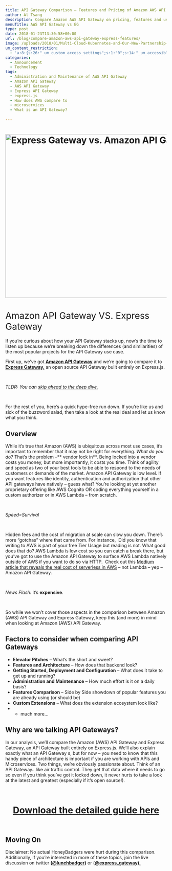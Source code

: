 ```yaml
---
title: API Gateway Comparison – Features and Pricing of Amazon AWS API Gateway and Express Gateway
author: Al Tsang
description: Compare Amazon AWS API Gateway on pricing, features and usability versus Express Gateway. Get the detailed analysis in this handy comparison guide.
menuTitle: AWS API Gateway vs EG
type: post
date: 2018-01-23T13:30:58+00:00
url: /blog/compare-amazon-aws-api-gateway-express-features/
image: /uploads/2018/01/Multi-Cloud-Kubernetes-and-Our-New-Partnership-with-Joyent-27.png
um_content_restriction:
  - 'a:8:{s:26:"_um_custom_access_settings";s:1:"0";s:14:"_um_accessible";s:1:"0";s:19:"_um_noaccess_action";s:1:"0";s:30:"_um_restrict_by_custom_message";s:1:"0";s:27:"_um_restrict_custom_message";s:0:"";s:19:"_um_access_redirect";s:1:"0";s:23:"_um_access_redirect_url";s:0:"";s:28:"_um_access_hide_from_queries";s:1:"0";}'
categories:
  - Announcement
  - Technology
tags:
  - Administration and Maintenance of AWS API Gateway
  - Amazon API Gateway
  - AWS API Gateway
  - Express API Gateway
  - express.js
  - How does AWS compare to
  - microservices
  - What is an API Gateway?

---
```

# <img class="aligncenter size-full wp-image-3202" src="/wp-content/uploads/2018/01/Multi-Cloud-Kubernetes-and-Our-New-Partnership-with-Joyent-27.png" alt="Express Gateway vs. Amazon API Gateway" width="1024" height="512" srcset="/wp-content/uploads/2018/01/Multi-Cloud-Kubernetes-and-Our-New-Partnership-with-Joyent-27.png 1024w, /wp-content/uploads/2018/01/Multi-Cloud-Kubernetes-and-Our-New-Partnership-with-Joyent-27-300x150.png 300w, /wp-content/uploads/2018/01/Multi-Cloud-Kubernetes-and-Our-New-Partnership-with-Joyent-27-768x384.png 768w, /wp-content/uploads/2018/01/Multi-Cloud-Kubernetes-and-Our-New-Partnership-with-Joyent-27-225x113.png 225w, /wp-content/uploads/2018/01/Multi-Cloud-Kubernetes-and-Our-New-Partnership-with-Joyent-27-512x256.png 512w" sizes="(max-width: 1024px) 100vw, 1024px" />

# <span style="font-weight: 400;">Amazon API Gateway VS. Express Gateway</span>

If you&#8217;re curious about how your API Gateway stacks up, now&#8217;s the time to listen up because we&#8217;re breaking down the differences (and similarities) of the most popular projects for the API Gateway use case.

First up, we&#8217;ve got **<a href="https://aws.amazon.com/api-gateway/" target="_blank" rel="noopener noreferrer">Amazon API Gateway</a>** and we&#8217;re going to compare it to[ **Express Gateway,**][1] an open source API Gateway built entirely on Express.js.

&nbsp;

_TLDR: You can [skip ahead to the deep dive.][2]_

&nbsp;

For the rest of you, here&#8217;s a quick hype-free run down. If you&#8217;re like us and sick of the buzzword salad, then take a look at the real deal and let us know what you think.

## Overview

While it&#8217;s true that Amazon (AWS) is ubiquitous across most use cases, it&#8217;s important to remember that it may not be right for everything. _What do you do?_ That&#8217;s the problem &#8211;** vendor lock in**. Being locked into a vendor costs you money, but more importantly, it costs you time. Think of agility and speed as two of your best tools to be able to respond to the needs of customers or demands of the market. Amazon API Gateway is low level. If you want features like identity, authentication and authorization that other API gateways have natively &#8211; guess what? You&#8217;re looking at yet another proprietary offering like AWS Cognito OR coding everything yourself in a custom authorizer or in AWS Lambda &#8211; from scratch.

&nbsp;

_Speed=Survival_

&nbsp;

Hidden fees and the cost of migration at scale can slow you down. There&#8217;s more &#8220;gotchas&#8221; where that came from. For instance,  Did you know that writing to AWS is part of your free Tier Usage but reading is not. What good does that do? AWS Lambda is low cost so you can catch a break there, but you&#8217;ve got to use the Amazon API Gateway to surface AWS Lambda natively outside of AWS if you want to do so via HTTP.  Check out this <a href="https://medium.com/@amiram_26122/the-hidden-costs-of-serverless-6ced7844780b" target="_blank" rel="noopener noreferrer">Medium article that reveals the real cost of serverless in AWS</a> &#8211; not Lambda &#8211; yep &#8211; Amazon API Gateway.

&nbsp;

_News Flash:_ it&#8217;s **expensive**.

&nbsp;

So while we won&#8217;t cover those aspects in the comparison between Amazon (AWS) API Gateway and Express Gateway, keep this (and more) in mind when looking at Amazon (AWS) API Gateway.

## Factors to consider when comparing API Gateways

  * **Elevator Pitches** &#8211; What&#8217;s the short and sweet?
  * **Features and Architecture** &#8211; How does that backend look?
  * **Getting Started, Deployment and Configuration** &#8211; What does it take to get up and running?
  * **Administration and Maintenance** &#8211; How much effort is it on a daily basis?
  * **Features Comparison** &#8211; Side by Side showdown of popular features you are already using (or should be)
  * **Custom Extensions** &#8211; What does the extension ecosystem look like?
  * + much more&#8230;

## Why are we talking API Gateways?

In our analysis, we&#8217;ll compare the Amazon (AWS) API Gateway and Express Gateway, an API Gateway built entirely on Express.js. We&#8217;ll also explain exactly what an API Gateway s, but for now &#8211; you need to know that this handy piece of architecture is important if you are working with APIs and Microservices. Two things, we&#8217;re obviously passionate about. Think of an API Gateway&#8230;like air traffic control. They get that data where it needs to go so even if you think you&#8217;ve got it locked down, it never hurts to take a look at the latest and greatest (especially if it&#8217;s open source!).

<div class="spaced" style="padding-top:15px; clear:both;" >
</div>

<h1 style="text-align: center;">
  <a href="/resource/pdf-guides/ "  class="btn button center cta">Download the detailed guide here</a>
</h1>

<div class="spaced" style="padding-top:15px; clear:both;" >
</div>

## Moving On

Disclaimer: No actual HoneyBadgers were hurt during this comparison. Additionally, if you&#8217;re interested in more of these topics, join the live discussion on twitter **([@lunchbadger][3])** or (**[@express_gateway).][4]**



 [1]: http://www.express-gateway.io?utm_source=Comparison_LP_AWS&utm_medium=blog&utm_campaign=2018-10-comparisons&utm_content=link
 [2]: /resource/pdf-guides/
 [3]: http://www.twitter.com/lunchbadger
 [4]: https://twitter.com/express_gateway